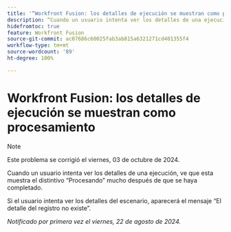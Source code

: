 ```yaml
---
title: '“Workfront Fusion: los detalles de ejecución se muestran como procesamiento”'
description: “Cuando un usuario intenta ver los detalles de una ejecución, ve que esta muestra el distintivo de procesamiento mucho después de que se haya completado”.
hidefromtoc: true
feature: Workfront Fusion
source-git-commit: ac07686c60025fab3ab815a6321271cd401355f4
workflow-type: tm+mt
source-wordcount: '89'
ht-degree: 100%

---
```



# Workfront Fusion: los detalles de ejecución se muestran como procesamiento

>[!NOTE]
>
>Este problema se corrigió el viernes, 03 de octubre de 2024.

Cuando un usuario intenta ver los detalles de una ejecución, ve que esta muestra el distintivo “Procesando” mucho después de que se haya completado.

Si el usuario intenta ver los detalles del escenario, aparecerá el mensaje “El detalle del registro no existe”.

_Notificado por primera vez el viernes, 22 de agosto de 2024._
